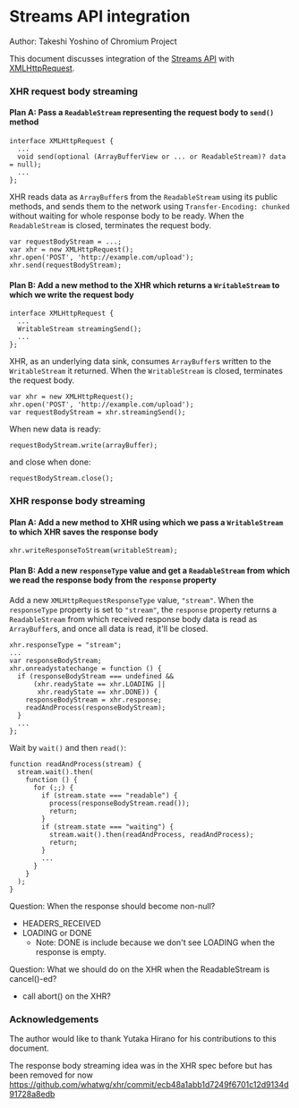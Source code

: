 Streams API integration
=======================

Author: Takeshi Yoshino of Chromium Project

This document discusses integration of the [Streams API](https://github.com/whatwg/streams) with [XMLHttpRequest](http://xhr.spec.whatwg.org/).

### XHR request body streaming

#### Plan A: Pass a `ReadableStream` representing the request body to `send()` method

```
interface XMLHttpRequest {
  ...
  void send(optional (ArrayBufferView or ... or ReadableStream)? data = null);
  ...
};
```

XHR reads data as `ArrayBuffer`s from the `ReadableStream` using its public methods, and sends them to the network using `Transfer-Encoding: chunked` without waiting for whole response body to be ready. When the `ReadableStream` is closed, terminates the request body.

```
var requestBodyStream = ...;
var xhr = new XMLHttpRequest();
xhr.open('POST', 'http://example.com/upload');
xhr.send(requestBodyStream);
```

#### Plan B: Add a new method to the XHR which returns a `WritableStream` to which we write the request body

```
interface XMLHttpRequest {
  ...
  WritableStream streamingSend();
  ...
};
```

XHR, as an underlying data sink, consumes `ArrayBuffer`s written to the `WritableStream` it returned. When the `WritableStream` is closed, terminates the request body.

```
var xhr = new XMLHttpRequest();
xhr.open('POST', 'http://example.com/upload');
var requestBodyStream = xhr.streamingSend();
```

When new data is ready:

```
requestBodyStream.write(arrayBuffer);
```

and close when done:

```
requestBodyStream.close();
```

### XHR response body streaming

#### Plan A: Add a new method to XHR using which we pass a `WritableStream` to which XHR saves the response body

```
xhr.writeResponseToStream(writableStream);
```

#### Plan B: Add a new `responseType` value and get a `ReadableStream` from which we read the response body from the `response` property

Add a new `XMLHttpRequestResponseType` value, `"stream"`. When the `responseType` property is set to `"stream"`, the `response` property returns a `ReadableStream` from which received response body data is read as `ArrayBuffer`s, and once all data is read, it'll be closed.

```
xhr.responseType = "stream";
...
var responseBodyStream;
xhr.onreadystatechange = function () {
  if (responseBodyStream === undefined &&
      (xhr.readyState == xhr.LOADING ||
       xhr.readyState == xhr.DONE)) {
    responseBodyStream = xhr.response;
    readAndProcess(responseBodyStream);
  }
  ...
};
```

Wait by `wait()` and then `read()`:

```
function readAndProcess(stream) {
  stream.wait().then(
    function () {
      for (;;) {
        if (stream.state === "readable") {
          process(responseBodyStream.read());
          return;
        }
        if (stream.state === "waiting") {
          stream.wait().then(readAndProcess, readAndProcess);
          return;
        }
        ...
      }
    }
  );
}
```

Question: When the response should become non-null?

* HEADERS_RECEIVED
* LOADING or DONE
    * Note: DONE is include because we don't see LOADING when the response is empty.

Question: What we should do on the XHR when the ReadableStream is cancel()-ed?

* call abort() on the XHR?

### Acknowledgements

The author would like to thank Yutaka Hirano for his contributions to this document.

The response body streaming idea was in the XHR spec before but has been removed for now https://github.com/whatwg/xhr/commit/ecb48a1abb1d7249f6701c12d9134d91728a8edb
